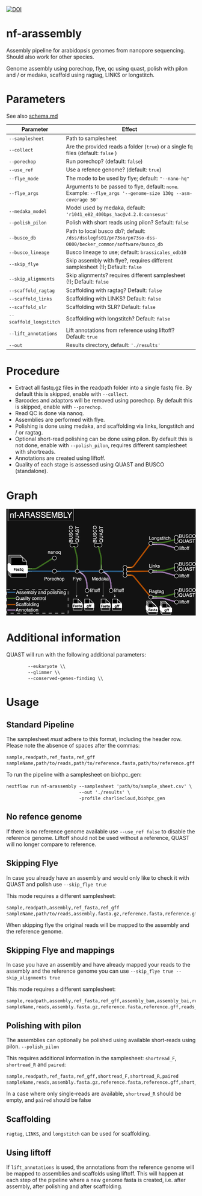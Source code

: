[![DOI](https://zenodo.org/badge/786746077.svg)](https://zenodo.org/doi/10.5281/zenodo.10972895)

# nf-arassembly

Assembly pipeline for arabidopsis genomes from nanopore sequencing. Should also work for other species.

Genome assembly using porechop, flye, qc using quast, polish with pilon and / or medaka, scaffold using ragtag, LINKS or longstitch.

# Parameters

See also [schema.md](schema.md)


| Parameter | Effect |
| --- | --- |
| `--samplesheet` | Path to samplesheet |
| `--collect` | Are the provided reads a folder (`true`) or a single fq files (default: `false` ) |
| `--porechop` | Run porechop? (default: `false`) |
| `--use_ref` | Use a refence genome? (default: `true`) |
| `--flye_mode` | The mode to be used by flye; default: `"--nano-hq"` |
| `--flye_args` | Arguments to be passed to flye, default: `none`. Example: `--flye_args '--genome-size 130g --asm-coverage 50'` |
| `--medaka_model` | Model used by medaka, default: `'r1041_e82_400bps_hac@v4.2.0:consesus'` |
| `--polish_pilon` | Polish with short reads using pilon? Sefault: `false` |
| `--busco_db` | Path to local busco db?; default: `/dss/dsslegfs01/pn73so/pn73so-dss-0000/becker_common/software/busco_db` |
| `--busco_lineage` | Busco lineage to use; default: `brassicales_odb10` |
| `--skip_flye` | Skip assembly with flye?, requires different samplesheet (!); Default: `false` |
| `--skip_alignments` | Skip alignments? requires different samplesheet (!); Default: `false` |
| `--scaffold_ragtag` | Scaffolding with ragtag? Default: `false` |
| `--scaffold_links` | Scaffolding with LINKS? Default: `false` |
| `--scaffold_slr` | Scaffolding with SLR? Default: `false` |
| `--scaffold_longstitch` | Scaffolding with longstitch? Default: `false` |
| `--lift_annotations` | Lift annotations from reference using liftoff? Default: `true` |
| `--out` | Results directory, default: `'./results'` |

# Procedure

  * Extract all fastq.gz files in the readpath folder into a single fastq file. By default this is skipped, enable with `--collect`.
  * Barcodes and adaptors will be removed using porechop. By default this is skipped, enable with `--porechop`.
  * Read QC is done via nanoq.
  * Assemblies are performed with flye.
  * Polishing is done using medaka, and scaffolding via links, longstitch and / or ragtag. 
  * Optional short-read polishing can be done using pilon. By default this is not done, enable with `--polish_pilon`, requires different samplesheet with shortreads.
  * Annotations are created using liftoff. 
  * Quality of each stage is assessed using QUAST and BUSCO (standalone).

# Graph

![Tubemap](nf-arassembly.tubes.png)

# Additional information

QUAST will run with the following additional parameters:

```
        --eukaryote \\
        --glimmer \\
        --conserved-genes-finding \\
```

# Usage

## Standard Pipeline

The samplesheet _must_ adhere to this format, including the header row. Please note the absence of spaces after the commas:

```
sample,readpath,ref_fasta,ref_gff
sampleName,path/to/reads,path/to/reference.fasta,path/to/reference.gff
```

To run the pipeline with a samplesheet on biohpc_gen:
```
nextflow run nf-arassembly --samplesheet 'path/to/sample_sheet.csv' \
                           --out './results' \
                           -profile charliecloud,biohpc_gen
```

## No refence genome

If there is no reference genome available use `--use_ref false` to disable the reference genome.
Liftoff should not be used without a reference, QUAST will no longer compare to reference. 

## Skipping Flye

In case you already have an assembly and would only like to check it with QUAST and polish use
`--skip_flye true`

This mode requires a different samplesheet:

```
sample,readpath,assembly,ref_fasta,ref_gff
sampleName,path/to/reads,assembly.fasta.gz,reference.fasta,reference.gff
```

When skipping flye the original reads will be mapped to the assembly and the reference genome.

## Skipping Flye and mappings

In case you have an assembly and have already mapped your reads to the assembly and the reference genome you can use
`--skip_flye true --skip_alignments true`

This mode requires a different samplesheet:

```
sample,readpath,assembly,ref_fasta,ref_gff,assembly_bam,assembly_bai,ref_bam
sampleName,reads,assembly.fasta.gz,reference.fasta,reference.gff,reads_on_assembly.bam,reads_on_assembly.bai,reads_on_reference.bam
```

## Polishing with pilon

The assemblies can optionally be polished using available short-reads using pilon.
`--polish_pilon`

This requires additional information in the samplesheet: `shortread_F`, `shortread_R` and `paired`:

```
sample,readpath,ref_fasta,ref_gff,shortread_F,shortread_R,paired
sampleName,reads,assembly.fasta.gz,reference.fasta,reference.gff,short_F1.fastq,short_F2.fastq,true
```

In a case where only single-reads are available, `shortread_R` should be empty, and `paired` should be false

## Scaffolding

`ragtag`, `LINKS`, and `longstitch` can be used for scaffolding.

## Using liftoff

If `lift_annotations` is used, the annotations from the reference genome will be mapped to assemblies and scaffolds using liftoff.
This will happen at each step of the pipeline where a new genome fasta is created, i.e. after assembly, after polishing and after scaffolding.